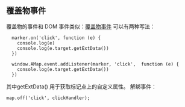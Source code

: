 ## 覆盖物事件
覆盖物的事件和 DOM 事件类似：[覆盖物事件](https://lbs.amap.com/api/javascript-api/guide/events/map_overlay)
可以有两种写法：
```
  marker.on('click', function (e) {
    console.log(e)
    console.log(e.target.getExtData())
  })
```
```
  window.AMap.event.addListener(marker, 'click',  function (e) {
    console.log(e.target.getExtData())
  })
```
其中getExtData() 用于获取标记点上的自定义属性。
解绑事件：
```
map.off('click', clickHandler);
```